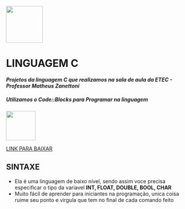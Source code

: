 
<img src="https://upload.wikimedia.org/wikipedia/commons/thumb/1/18/C_Programming_Language.svg/1200px-C_Programming_Language.svg.png" width="100px">

# LINGUAGEM C
_**Projetos da linguagem C que realizamos na sala de aula da ETEC - Professor Matheus Zanettoni**_
 <h5> Utilizamos o Code::Blocks para Programar na linguagem</h5> <img src="https://images-wixmp-ed30a86b8c4ca887773594c2.wixmp.com/i/feaf74a2-da81-42f2-9c50-37686d02557a/d73n2y9-fc7e0a66-1dd8-42d2-9aba-29a33990067b.png" width="80px">

[LINK PARA BAIXAR](https://sourceforge.net/projects/codeblocks/files/Binaries/20.03/Windows/codeblocks-20.03mingw-setup.exe/download)

## SINTAXE
- Ela é uma linguagem de baixo nível, sendo assim voce precisa especificar o tipo da variavel **INT, FLOAT, DOUBLE, BOOL, CHAR**
- Muito fácil de aprender para iniciantes na programação, unica coisa ruime seu ponto e virgula que tem no final de cada comando feito
